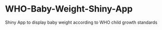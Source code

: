 # WHO-Baby-Weight-Shiny-App
Shiny App to display baby weight according to WHO child growth standards 


